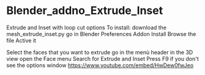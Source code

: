 # Blender_addno_Extrude_Inset
Extrude and Inset with loop cut options
To install:
download the mesh_extrude_inset.py
go in Blender
Preferences
Addon
Install
Browse the file
Active it

Select the faces that you want to extrude
go in the menù header in the 3D view
open the Face menu
Search for Extrude and Inset
Press F9 if you don't see the options window
https://www.youtube.com/embed/HwDew0fwJeo
